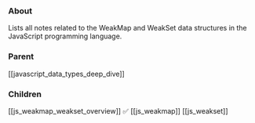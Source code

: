 ### About
Lists all notes related to the WeakMap and WeakSet data structures in the JavaScript programming language.

### Parent
[[javascript_data_types_deep_dive]]

### Children
[[js_weakmap_weakset_overview]] ✅
[[js_weakmap]]
[[js_weakset]]